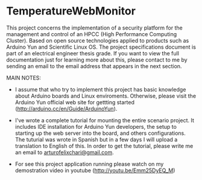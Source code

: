 TemperatureWebMonitor
=====================

This project concerns the implementation of a security platform for the management and control of an HPCC (High Performance Computing Cluster). Based on open source technologies applied to products such as Arduino Yun and Scientific Linux OS.
The project specifications document is part of an electrical engineer thesis grade. If you want to view the full documentation just for learning more about this, please contact to me by sending an email to the email address that appears in the next section.


MAIN NOTES:

 - I assume that who try to implement this project has basic knowledge about Arduino boards and Linux enviroments. Otherwise, please visit the Arduino Yun official web site for gettting started (http://arduino.cc/en/Guide/ArduinoYun).
 
 - I've wrote a complete tutorial for mounting the entire scenario project. It includes IDE installation for Arduino Yun developers, the setup to starting up the web server into the board, and others configurations. The tuturial was wrote in Spanish but in a few days I will upload a translation to English of this. In order to get the tutorial, please write me an email to arturofelixchari@gmail.com.
 
 - For see this project application running please watch on my demostration video in youtube (http://youtu.be/Emm25DyEQ_M)
